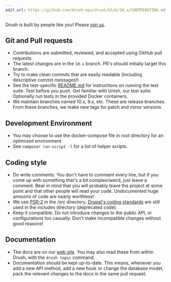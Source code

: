 ```yaml
---
edit_url: https://github.com/drush-ops/drush/blob/10.x/CONTRIBUTING.md
---
```

Drush is built by people like you! Please [join us](https://github.com/drush-ops/drush).

## Git and Pull requests
* Contributions are submitted, reviewed, and accepted using GitHub pull requests.
* The latest changes are in the `10.x` branch. PR's should initially target this branch.
* Try to make clean commits that are easily readable (including descriptive commit messages!)
* See the test-specific [README.md](https://github.com/drush-ops/drush/blob/10.x/docs/contribute/unish.md) for instructions on running the test suite. Test before you push. Get familiar with Unish, our test suite. Optionally run tests in the provided Docker containers.
* We maintain branches named 10.x, 9.x, etc. These are release branches. From these branches, we make new tags for patch and minor versions.

## Development Environment
* You may choose to use the docker-compose file in root directory for an optimized environment.
* See `composer run-script -l` for a list of helper scripts.

## Coding style
* Do write comments. You don't have to comment every line, but if you come up with something that's a bit complex/weird, just leave a comment. Bear in mind that you will probably leave the project at some point and that other people will read your code. Undocumented huge amounts of code are nearly worthless!
* We use [PSR-2](https://www.php-fig.org/psr/psr-2/) in the /src directory. [Drupal's coding standards](https://drupal.org/coding-standards) are still used in the includes directory (deprecated code).
* Keep it compatible. Do not introduce changes to the public API, or configurations too casually. Don't make incompatible changes without good reasons!

## Documentation
* The docs are on our [web site](https://www.drush.org). You may also read these from within Drush, with the `drush topic` command.
* Documentation should be kept up-to-date. This means, whenever you add a new API method, add a new hook or change the database model, pack the relevant changes to the docs in the same pull request.
